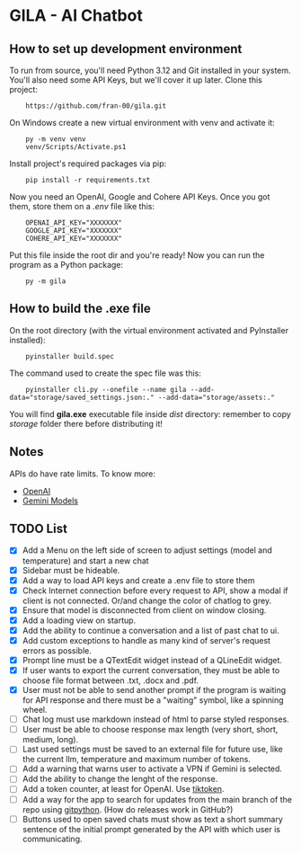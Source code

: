 # GILA - AI Chatbot

## How to set up development environment

To run from source, you'll need Python 3.12 and Git installed in your system. You'll also need some API Keys, but we'll cover it up later. Clone this project:

        https://github.com/fran-00/gila.git

On Windows create a new virtual environment with venv and activate it:

        py -m venv venv
        venv/Scripts/Activate.ps1

Install project's required packages via pip:

        pip install -r requirements.txt

Now you need an OpenAI, Google and Cohere API Keys. Once you got them, store them on a *.env* file like this:

        OPENAI_API_KEY="XXXXXXX"
        GOOGLE_API_KEY="XXXXXXX"
        COHERE_API_KEY="XXXXXXX"

Put this file inside the root dir and you're ready! Now you can run the program as a Python package:

        py -m gila

## How to build the .exe file

On the root directory (with the virtual environment activated and PyInstaller installed):

        pyinstaller build.spec

The command used to create the spec file was this:

        pyinstaller cli.py --onefile --name gila --add-data="storage/saved_settings.json:." --add-data="storage/assets:."

You will find **gila.exe** executable file inside *dist* directory: remember to copy *storage* folder there before distributing it!

## Notes

APIs do have rate limits. To know more:

- [OpenAI](https://platform.openai.com/docs/guides/rate-limits/rate-limits)
- [Gemini Models](https://ai.google.dev/models/gemini)

## TODO List

- [x] Add a Menu on the left side of screen to adjust settings (model and temperature) and start a new chat
- [x] Sidebar must be hideable.
- [x] Add a way to load API keys and create a .env file to store them
- [x] Check Internet connection before every request to API, show a modal if client is not connected. Or/and change the color of chatlog to grey.
- [x] Ensure that model is disconnected from client on window closing.
- [x] Add a loading view on startup.
- [x] Add the ability to continue a conversation and a list of past chat to ui.
- [x] Add custom exceptions to handle as many kind of server's request errors as possible.
- [x] Prompt line must be a QTextEdit widget instead of a QLineEdit widget.
- [x] If user wants to export the current conversation, they must be able to choose file format between .txt, .docx and .pdf.
- [x] User must not be able to send another prompt if the program is waiting for API response and there must be a "waiting" symbol, like a spinning wheel.
- [ ] Chat log must use markdown instead of html to parse styled responses.
- [ ] User must be able to choose response max length (very short, short, medium, long).
- [ ] Last used settings must be saved to an external file for future use, like the current llm, temperature and maximum number of tokens.
- [ ] Add a warning that warns user to activate a VPN if Gemini is selected.
- [ ] Add the ability to change the lenght of the response.
- [ ] Add a token counter, at least for OpenAI. Use [tiktoken](https://github.com/openai/tiktoken).
- [ ] Add a way for the app to search for updates from the main branch of the repo using [gitpython](https://gitpython.readthedocs.io/en/stable/). (How do releases work in GitHub?)
- [ ] Buttons used to open saved chats must show as text a short summary sentence of the initial prompt generated by the API with which user is communicating.
